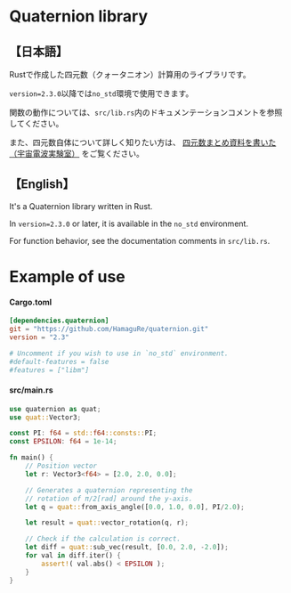 # Quaternion library

## 【日本語】

Rustで作成した四元数（クォータニオン）計算用のライブラリです。

`version=2.3.0`以降では`no_std`環境で使用できます。

関数の動作については、`src/lib.rs`内のドキュメンテーションコメントを参照してください。

また、四元数自体について詳しく知りたい方は、
[四元数まとめ資料を書いた（宇宙電波実験室）](https://space-denpa.jp/2019/03/26/quaternion-doc/)
をご覧ください。

## 【English】

It's a Quaternion library written in Rust.

In `version=2.3.0` or later, it is available in the `no_std` environment.

For function behavior, see the documentation comments in `src/lib.rs`.

# Example of use

#### Cargo.toml

```toml
[dependencies.quaternion]
git = "https://github.com/HamaguRe/quaternion.git"
version = "2.3"

# Uncomment if you wish to use in `no_std` environment.
#default-features = false
#features = ["libm"]
```

#### src/main.rs

```rust
use quaternion as quat;
use quat::Vector3;

const PI: f64 = std::f64::consts::PI;
const EPSILON: f64 = 1e-14;

fn main() {
    // Position vector
    let r: Vector3<f64> = [2.0, 2.0, 0.0];

    // Generates a quaternion representing the
    // rotation of π/2[rad] around the y-axis.
    let q = quat::from_axis_angle([0.0, 1.0, 0.0], PI/2.0);

    let result = quat::vector_rotation(q, r);

    // Check if the calculation is correct.
    let diff = quat::sub_vec(result, [0.0, 2.0, -2.0]);
    for val in diff.iter() {
        assert!( val.abs() < EPSILON );
    }
}
```
